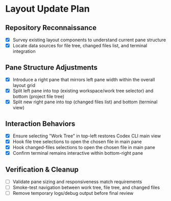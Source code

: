 # Layout Update Plan

## Repository Reconnaissance
- [x] Survey existing layout components to understand current pane structure
- [x] Locate data sources for file tree, changed files list, and terminal integration

## Pane Structure Adjustments
- [x] Introduce a right pane that mirrors left pane width within the overall layout grid
- [x] Split left pane into top (existing workspace/work tree selector) and bottom (project file tree)
- [x] Split new right pane into top (changed files list) and bottom (terminal view)

## Interaction Behaviors
- [x] Ensure selecting "Work Tree" in top-left restores Codex CLI main view
- [x] Hook file tree selections to open the chosen file in main pane
- [x] Hook changed-files selections to open the chosen file in main pane
- [x] Confirm terminal remains interactive within bottom-right pane

## Verification & Cleanup
- [ ] Validate pane sizing and responsiveness match requirements
- [ ] Smoke-test navigation between work tree, file tree, and changed files
- [ ] Remove temporary logs/debug output before final review
